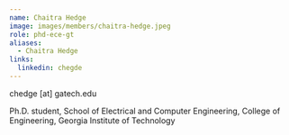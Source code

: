 ```yaml
---
name: Chaitra Hedge
image: images/members/chaitra-hedge.jpeg
role: phd-ece-gt
aliases:
  - Chaitra Hedge
links:
  linkedin: chegde
---
```


chedge [at] gatech.edu

Ph.D. student, School of Electrical and Computer Engineering, College of Engineering, Georgia Institute of Technology